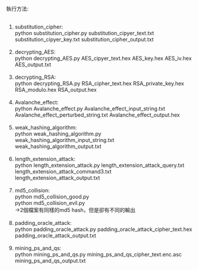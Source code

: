 執行方法: <br /><br />
1. substitution_cipher: <br />
python substitution_cipher.py substitution_cipyer_text.txt substitution_cipyer_key.txt substitution_cipher_output.txt <br /><br />
2. decrypting_AES: <br />
python decrypting_AES.py AES_cipyer_text.hex AES_key.hex AES_iv.hex AES_output.txt <br /><br />
3. decrypting_RSA: <br />
python decrypting_RSA.py RSA_cipher_text.hex RSA_private_key.hex RSA_modulo.hex RSA_output.hex <br /><br />
4. Avalanche_effect: <br />
python Avalanche_effect.py Avalanche_effect_input_string.txt Avalanche_effect_perturbed_string.txt Avalanche_effect_output.hex <br /><br />
5. weak_hashing_algorithm: <br />
python weak_hashing_algorithm.py weak_hashing_algorithm_input_string.txt weak_hashing_algorithm_output.txt <br /><br />
6. length_extension_attack: <br />
python length_extension_attack.py length_extension_attack_query.txt length_extension_attack_command3.txt length_extension_attack_output.txt <br /><br />
7. md5_collision: <br />
python md5_collision_good.py <br />
python md5_collision_evil.py <br />
->2個檔案有同樣的md5 hash，但是卻有不同的輸出 <br /><br />
8. padding_oracle_attack: <br />
python padding_oracle_attack.py padding_oracle_attack_cipher_text.hex padding_oracle_attack_output.txt <br /><br />
9. mining_ps_and_qs: <br />
python mining_ps_and_qs.py mining_ps_and_qs_cipher_text.enc.asc mining_ps_and_qs_output.txt
